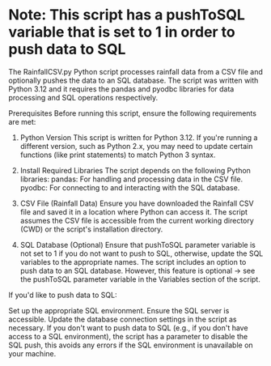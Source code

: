 # Note: This script has a pushToSQL variable that is set to 1 in order to push data to SQL

The RainfallCSV.py Python script processes rainfall data from a CSV file and optionally pushes the data to an SQL database. 
The script was written with Python 3.12 and it requires the pandas and pyodbc libraries for data processing and SQL operations respectively.

Prerequisites
Before running this script, ensure the following requirements are met:

1. Python Version
This script is written for Python 3.12. If you're running a different version, such as Python 2.x, you may need to update certain functions (like print statements) to match Python 3 syntax.
2. Install Required Libraries
The script depends on the following Python libraries:
pandas: For handling and processing data in the CSV file.
pyodbc: For connecting to and interacting with the SQL database.

3. CSV File (Rainfall Data)
Ensure you have downloaded the Rainfall CSV file and saved it in a location where Python can access it.
The script assumes the CSV file is accessible from the current working directory (CWD) or the script's installation directory.

4. SQL Database (Optional)
Ensure that pushToSQL parameter variable is not set to 1 if you do not want to push to SQL, otherwise, update the SQL variables to the appropriate names. 
The script includes an option to push data to an SQL database. However, this feature is optional -> see the pushToSQL parameter variable in the Variables section of the script.

If you'd like to push data to SQL:

Set up the appropriate SQL environment.
Ensure the SQL server is accessible.
Update the database connection settings in the script as necessary.
If you don't want to push data to SQL (e.g., if you don't have access to a SQL environment), the script has a parameter to disable the SQL push, 
this avoids any errors if the SQL environment is unavailable on your machine.
